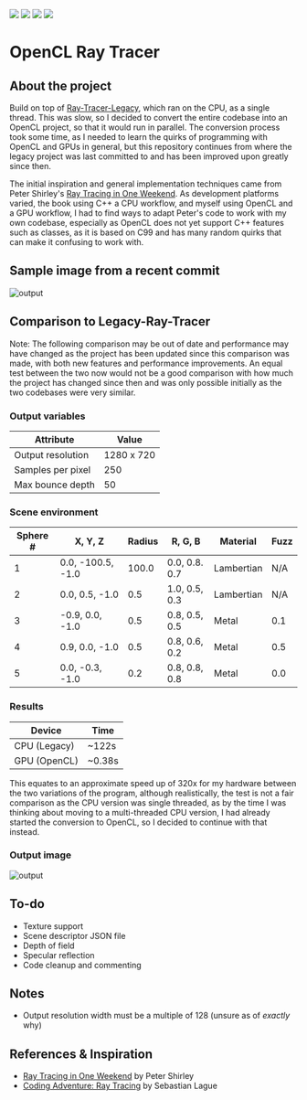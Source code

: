 <img src="https://img.shields.io/github/repo-size/Will1162/OpenCL-Ray-Tracer"/> <img src="https://img.shields.io/tokei/lines/github/Will1162/OpenCL-Ray-Tracer"/> <img src="https://img.shields.io/github/downloads/Will1162/OpenCL-Ray-Tracer/total"/> <img src="https://img.shields.io/github/last-commit/Will1162/OpenCL-Ray-Tracer"/>

# OpenCL Ray Tracer
	
## About the project

Build on top of [Ray-Tracer-Legacy](https://github.com/Will1162/Ray-Tracer-Legacy), which ran on the CPU, as a single thread. This was slow, so I decided to convert the entire codebase into an OpenCL project, so that it would run in parallel. The conversion process took some time, as I needed to learn the quirks of programming with OpenCL and GPUs in general, but this repository continues from where the legacy project was last committed to and has been improved upon greatly since then.

The initial inspiration and general implementation techniques came from Peter Shirley's [Ray Tracing in One Weekend](https://raytracing.github.io/books/RayTracingInOneWeekend.html). As development platforms varied, the book using C++ a CPU workflow, and myself using OpenCL and a GPU workflow, I had to find ways to adapt Peter's code to work with my own codebase, especially as OpenCL does not yet support C++ features such as classes, as it is based on C99 and has many random quirks that can make it confusing to work with.


## Sample image from a recent commit

![output](https://github.com/Will1162/OpenCL-Ray-Tracer/assets/39223201/d495b93f-8e34-4c5c-bbcb-17a118aefc4b)

## Comparison to Legacy-Ray-Tracer

Note: The following comparison may be out of date and performance may have changed as the project has been updated since this comparison was made, with both new features and performance improvements.
An equal test between the two now would not be a good comparison with how much the project has changed since then and was only possible initially as the two codebases were very similar.

### Output variables

| Attribute         | Value      |
|-------------------|------------|
| Output resolution | 1280 x 720 |
| Samples per pixel | 250        |
| Max bounce depth  | 50         |

### Scene environment

| Sphere # | X, Y, Z           | Radius | R, G, B       | Material   | Fuzz |
|----------|-------------------|--------|---------------|------------|------|
| 1        | 0.0, -100.5, -1.0 | 100.0  | 0.0, 0.8. 0.7 | Lambertian | N/A  |
| 2        | 0.0, 0.5, -1.0    | 0.5    | 1.0, 0.5, 0.3 | Lambertian | N/A  |
| 3        | -0.9, 0.0, -1.0   | 0.5    | 0.8, 0.5, 0.5 | Metal      | 0.1  |
| 4        | 0.9, 0.0, -1.0    | 0.5    | 0.8, 0.6, 0.2 | Metal      | 0.5  |
| 5        | 0.0, -0.3, -1.0   | 0.2    | 0.8, 0.8, 0.8 | Metal      | 0.0  |

### Results

| Device       | Time   |
|--------------|--------|
| CPU (Legacy) | ~122s  |
| GPU (OpenCL) | ~0.38s |

This equates to an approximate speed up of 320x for my hardware between the two variations of the program, although realistically, the test is not a fair comparison as the CPU version was single threaded, as by the time I was thinking about moving to a multi-threaded CPU version, I had already started the conversion to OpenCL, so I decided to continue with that instead.

### Output image

![output](https://user-images.githubusercontent.com/39223201/212554754-de0f2e15-93e3-49d4-ac89-50cbbbfc367e.png)

## To-do

- Texture support
- Scene descriptor JSON file
- Depth of field
- Specular reflection
- Code cleanup and commenting

## Notes

- Output resolution width must be a multiple of 128 (unsure as of *exactly* why)

## References & Inspiration

- [Ray Tracing in One Weekend](https://raytracing.github.io/books/RayTracingInOneWeekend.html) by Peter Shirley
- [Coding Adventure: Ray Tracing](https://www.youtube.com/watch?v=Qz0KTGYJtUk) by Sebastian Lague
